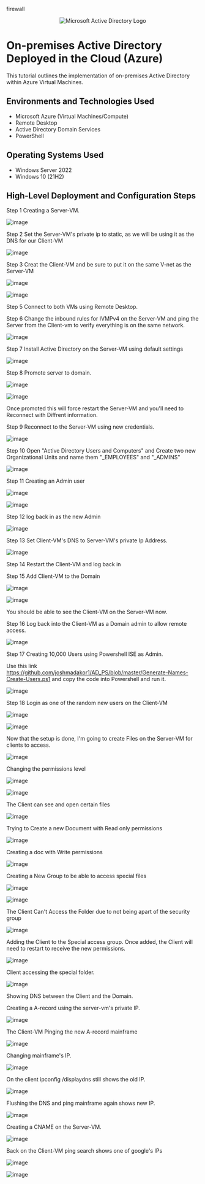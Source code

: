 firewall<p align="center">
<img src="https://i.imgur.com/pU5A58S.png" alt="Microsoft Active Directory Logo"/>
</p>

<h1>On-premises Active Directory Deployed in the Cloud (Azure)</h1>
This tutorial outlines the implementation of on-premises Active Directory within Azure Virtual Machines.<br />



<h2>Environments and Technologies Used</h2>

- Microsoft Azure (Virtual Machines/Compute)
- Remote Desktop
- Active Directory Domain Services
- PowerShell

<h2>Operating Systems Used </h2>

- Windows Server 2022
- Windows 10 (21H2)

<h2>High-Level Deployment and Configuration Steps</h2>

Step 1 Creating a Server-VM.

![image](https://github.com/KitchReeves/Active-Directory/assets/158783649/73c69125-8f1c-4c91-941c-2415574d3a37)

Step 2 Set the Server-VM's private ip to static, as we will be using it as the DNS for our Client-VM

![image](https://github.com/KitchReeves/Active-Directory/assets/158783649/db988e10-54a2-4a4f-b955-5f488568e5ed)


Step 3 Creat the Client-VM and be sure to put it on the same V-net as the Server-VM

![image](https://github.com/KitchReeves/Active-Directory/assets/158783649/f948c404-f7d1-4fca-85ae-82882d172638)


![image](https://github.com/KitchReeves/Active-Directory/assets/158783649/204d8bf3-bbe6-4ded-a0a9-279600799570)

Step 5 Connect to both VMs using Remote Desktop.

Step 6 Change the inbound rules for IVMPv4 on the Server-VM and ping the Server from the Client-vm to verify everything is on the same network.


![image](https://github.com/KitchReeves/Active-Directory/assets/158783649/3666d467-a50f-4051-8b7f-a469478caff7)

Step 7 Install Active Directory on the Server-VM using default settings

![image](https://github.com/KitchReeves/Active-Directory/assets/158783649/59248dfc-c79b-444f-aaeb-dc42f9d1a4c1)

Step 8  Promote server to domain.


![image](https://github.com/KitchReeves/Active-Directory/assets/158783649/8b255418-4986-4b2d-af79-a6832327fda4)


![image](https://github.com/KitchReeves/Active-Directory/assets/158783649/ca537910-c407-4ff3-ac08-db7f0f587348)

Once promoted this will force restart the Server-VM and you'll need to Reconnect with Diffrent information.

Step 9 Reconnect to the Server-VM using new credentials.

![image](https://github.com/KitchReeves/Active-Directory/assets/158783649/8b1e969f-2dcd-48ff-9550-5917b72e0910)

Step 10 Open "Active Directory Users and Computers" and Create two new Organizational Units and name them "_EMPLOYEES" and "_ADMINS"

![image](https://github.com/KitchReeves/Active-Directory/assets/158783649/7a93fbf9-3bab-4b5f-aad9-de9f79137e81)

Step 11 Creating an Admin user

![image](https://github.com/KitchReeves/Active-Directory/assets/158783649/955b4ec7-313b-4dae-8d84-ac86e45ec3ab)

![image](https://github.com/KitchReeves/Active-Directory/assets/158783649/0ab4fcc3-eea1-40bc-8f62-49fca2cf3a36)

Step 12 log back in as the new Admin

![image](https://github.com/KitchReeves/Active-Directory/assets/158783649/657854fa-1945-4fed-8505-f4afce166497)

Step 13 Set Client-VM's DNS to Server-VM's private Ip Address.

![image](https://github.com/KitchReeves/Active-Directory/assets/158783649/93802d07-f364-4892-a242-a4d258909694)

Step 14 Restart the Client-VM and log back in

Step 15 Add Client-VM to the Domain

![image](https://github.com/KitchReeves/Active-Directory/assets/158783649/48e0cbb8-6d3f-4cc9-a86d-3bf31622ea88)

![image](https://github.com/KitchReeves/Active-Directory/assets/158783649/79290139-0704-4f24-864f-86b97a268aa3)

You should be able to see the Client-VM on the Server-VM now.

Step 16 Log back into the Client-VM as a Domain admin to allow remote access.

![image](https://github.com/KitchReeves/Active-Directory/assets/158783649/5ddfca27-d3a5-490f-9a12-8f441eb57ebe)

Step 17 Creating 10,000 Users using Powershell ISE as Admin.

 Use this link https://github.com/joshmadakor1/AD_PS/blob/master/Generate-Names-Create-Users.ps1 
 and copy the code into Powershell and run it.

![image](https://github.com/KitchReeves/Active-Directory/assets/158783649/69ffa3e3-fafd-455c-beab-f15be61293ac)

Step 18 Login as one of the random new users on the Client-VM

![image](https://github.com/KitchReeves/Active-Directory/assets/158783649/53a9ddd0-d0ed-4b54-bbb4-b62978ee2e25)

![image](https://github.com/KitchReeves/Active-Directory/assets/158783649/a726a5d5-9645-4ea2-a036-f8b0f53d159a)

 Now that the setup is done, I'm going to create Files on the Server-VM for clients to access.

![image](https://github.com/KitchReeves/Active-Directory/assets/158783649/b6eeee87-9121-473e-ac0f-7655fbf9c1e2)

Changing the permissions level

![image](https://github.com/KitchReeves/Active-Directory/assets/158783649/a0f3ad99-2877-427d-892f-dbbd02ceb797)


![image](https://github.com/KitchReeves/Active-Directory/assets/158783649/5401cdaf-907e-417d-8475-68ae2ede1392)

The Client can see and open certain files

![image](https://github.com/KitchReeves/Active-Directory/assets/158783649/a1e47c30-5d81-4b0a-ba41-714b4c3e5fb7)

Trying to Create a new Document with Read only permissions

![image](https://github.com/KitchReeves/Active-Directory/assets/158783649/f60946e4-c2f0-48c2-a232-bba882a56e86)

Creating a doc with Write permissions

![image](https://github.com/KitchReeves/Active-Directory/assets/158783649/2d533bd3-8c51-4753-adc1-f4fc2e81c651)

Creating a New Group to be able to access special files

![image](https://github.com/KitchReeves/Active-Directory/assets/158783649/ee99043b-7f81-4d99-86c4-aa34091477f0)


![image](https://github.com/KitchReeves/Active-Directory/assets/158783649/373a558a-7fd6-499f-a86d-255a98f7d59e)

The Client Can't Access the Folder due to not being apart of the security group

![image](https://github.com/KitchReeves/Active-Directory/assets/158783649/03afed5b-5609-4837-af6d-d65fe270271a)

Adding the Client to the Special access group. Once added, the Client will need to restart to receive the new permissions.

![image](https://github.com/KitchReeves/Active-Directory/assets/158783649/b5fb8c6c-3862-487a-9c24-bbd08f8d4091)

Client accessing the special folder.

![image](https://github.com/KitchReeves/Active-Directory/assets/158783649/df279fac-b6e2-4c60-8c89-e0d60fa8de95)

Showing DNS between the Client and the Domain.

Creating a A-record using the server-vm's private IP.

![image](https://github.com/KitchReeves/Active-Directory/assets/158783649/c5b14e41-9601-44fc-a25d-0de6eb8cadaa)

The Client-VM Pinging the new A-record mainframe

![image](https://github.com/KitchReeves/Active-Directory/assets/158783649/fbbb1109-f152-4fb0-a629-56a7e9fbdada)

Changing mainframe's IP. 

![image](https://github.com/KitchReeves/Active-Directory/assets/158783649/609f1817-30b5-4020-8342-76c850d012fc)

On the client ipconfig /displaydns still shows the old IP.

![image](https://github.com/KitchReeves/Active-Directory/assets/158783649/50e624ca-e638-4f63-a059-9cea235c32e3)

Flushing the DNS and ping mainframe again shows new IP.

![image](https://github.com/KitchReeves/Active-Directory/assets/158783649/5adf9427-b628-4285-bcdb-f57f9d601edb)

Creating a CNAME on the Server-VM.

![image](https://github.com/KitchReeves/Active-Directory/assets/158783649/4d91d8a2-e05a-4a8c-82bd-aec5fe3703ef)

Back on the Client-VM ping search shows one of google's IPs

![image](https://github.com/KitchReeves/Active-Directory/assets/158783649/4ea53e9a-d55e-485f-be4c-be843451e5b8)

![image](https://github.com/KitchReeves/Active-Directory/assets/158783649/b4e403fa-ebe4-42cb-9db9-3b901f518499)











